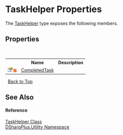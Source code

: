 # TaskHelper Properties
 

The <a href="f959689b-17f5-cf2d-f65e-0080ee3da159">TaskHelper</a> type exposes the following members.


## Properties
&nbsp;<table><tr><th></th><th>Name</th><th>Description</th></tr><tr><td>![Public property](media/pubproperty.gif "Public property")![Static member](media/static.gif "Static member")</td><td><a href="875db4e9-487b-7157-de2d-eccc97a146a8">CompletedTask</a></td><td /></tr></table>&nbsp;
<a href="#taskhelper-properties">Back to Top</a>

## See Also


#### Reference
<a href="f959689b-17f5-cf2d-f65e-0080ee3da159">TaskHelper Class</a><br /><a href="19a086ae-fdeb-1466-ef78-b7b01f51c38c">DSharpPlus.Utility Namespace</a><br />